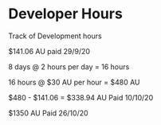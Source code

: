 # Developer Hours

Track of Development hours

$141.06 AU paid 29/9/20

8 days @ 2 hours per day = 16 hours

16 hours @ $30 AU per hour = $480 AU

$480 - $141.06 = $338.94 AU  Paid 10/10/20

$1350 AU Paid 26/10/20



